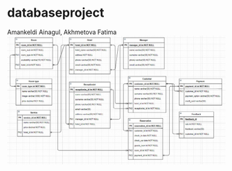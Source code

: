 # databaseproject
Amankeldi Ainagul, Akhmetova Fatima
![alt text](https://github.com/ainagula/databaseproject/blob/main/ERD.png?raw=true)
